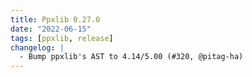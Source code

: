 ```yaml
---
title: Ppxlib 0.27.0
date: "2022-06-15"
tags: [ppxlib, release]
changelog: |
  - Bump ppxlib's AST to 4.14/5.00 (#320, @pitag-ha)
---
```


